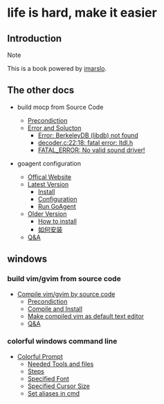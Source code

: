 life is hard, make it easier
=======

## Introduction

> [!NOTE]
> This is a book powered by [imarslo](https://imarslo.gitbook.io/handbook).

## The other docs

- build mocp from Source Code
  - [Precondiction](https://github.com/marslo/moc-cmus#precondiction)
  - [Error and Solucton](https://github.com/marslo/moc-cmus#errors-and-soluctions)
    - [Error: BerkeleyDB (libdb) not found](https://github.com/marslo/moc-cmus#error-berkeleydb-libdb-not-found)
    - [decoder.c:22:18: fatal error: ltdl.h](https://github.com/marslo/moc-cmus#decoderc2218-fatal-error-ltdlh)
    - [FATAL_ERROR: No valid sound driver!](https://github.com/marslo/moc-cmus#fatal_error-no-valid-sound-driver)

- goagent configuration
  - [Offical Website](https://github.com/marslo/myGoagent#offical-webiste)
  - [Latest Version](https://github.com/marslo/myGoagent#download-and-installation)
    - [Install](https://github.com/marslo/myGoagent#gevent-installation)
    - [Configuration](https://github.com/marslo/myGoagent#configuration)
    - [Run GoAgent](https://github.com/marslo/myGoagent#run-goagent)
  - [Older Version](https://github.com/marslo/myGoagent#older-version)
    - [How to install](https://github.com/marslo/myGoagent#how-to-install)
    - [如何安装](https://github.com/marslo/myGoagent#%E5%A6%82%E4%BD%95%E5%AE%89%E8%A3%85)
  - [Q&A](https://github.com/marslo/myGoagent#qa)


## windows

<!--sec data-title="build vim/gvim from source code" data-id="section0" data-show=true ces-->
### build vim/gvim from source code
- [Compile vim/gvim by source code](https://github.com/marslo/myvim#compile-vimgvim-by-source-code)
  - [Precondiction](https://github.com/marslo/myvim#1-prepare-environment)
  - [Compile and Install](https://github.com/marslo/myvim#2-compile-and-install)
  - [Make compiled vim as default text editor](https://github.com/marslo/myvim#3-make-the-compiled-gvim-as-the-default-text-editor-in-ubunut)
  - [Q&A](https://github.com/marslo/myvim#4-qa)
<!--endsec-->


<!--sec data-title="colorful windows command line" data-id="section1" data-show=true data-collapse=true ces-->
### colorful windows command line
- [Colorful Prompt](https://github.com/marslo/myColorfulWinCommandLine#colorful_commandline_windows)
  - [Needed Tools and files](https://github.com/marslo/myColorfulWinCommandLine#needed-tools-and-files)
  - [Steps](https://github.com/marslo/myColorfulWinCommandLine#steps)
  - [Specified Font](https://github.com/marslo/myColorfulWinCommandLine#change-font-in-commandline)
  - [Specified Cursor Size](https://github.com/marslo/myColorfulWinCommandLine#specified-the-cursor-size)
  - [Set aliases in cmd](https://github.com/marslo/myColorfulWinCommandLine#set-aliases-in-command-linedefault-command-line)
<!--endsec-->
